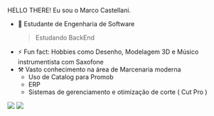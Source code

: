   HELLO THERE! Eu sou o Marco Castellani.

- 🌱 Estudante de Engenharia de Software 
     > Estudando BackEnd
- ⚡ Fun fact: Hobbies como Desenho, Modelagem 3D e Músico instrumentista com Saxofone
- ⚒ Vasto conhecimento na área de Marcenaria moderna
    - Uso de Catalog para Promob
    - ERP 
    - Sistemas de gerenciamento e otimização de corte ( Cut Pro )

<div> 
  <a href = "mailto:marcocastellanictt@gmail.com"><img src="https://img.shields.io/badge/-Gmail-%23333?style=for-the-badge&logo=gmail&logoColor=white" target="_blank"></a>
  <a href="https://www.linkedin.com/in/marco-castellani-253672242/" target="_blank"><img src="https://img.shields.io/badge/-LinkedIn-%230077B5?style=for-the-badge&logo=linkedin&logoColor=white" target="_blank"></a> 

</div>
